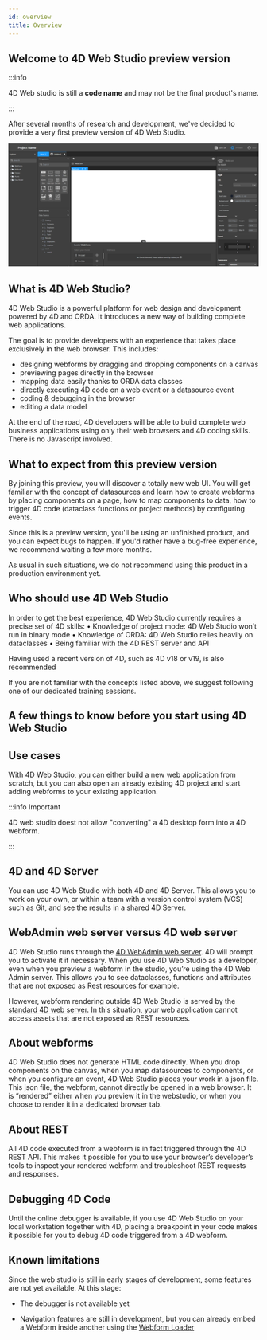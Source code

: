 ```yaml
---
id: overview
title: Overview
---
```


## Welcome to 4D Web Studio preview version

:::info

 4D Web studio is still a **code name** and may not be the final product's name.

:::

After several months of research and development, we've decided to provide a very first preview version of 4D Web Studio.

![alt-text](img/web-studio-intro.png)

## What is 4D Web Studio?

4D Web Studio is a powerful platform for web design and development powered by 4D and ORDA. It introduces a new way of building complete web applications. 

The goal is to provide developers with an experience that takes place exclusively in the web browser. This includes: 
* designing webforms by dragging and dropping components on a canvas
* previewing pages directly in the browser
* mapping data easily thanks to ORDA data classes
* directly executing 4D code on a web event or a datasource event 
* coding & debugging in the browser
* editing a data model

At the end of the road, 4D developers will be able to build complete web business applications using only their web browsers and 4D coding skills. There is no Javascript involved.

## What to expect from this preview version

By joining this preview, you will discover a totally new web UI. You will get familiar with the concept of datasources and learn how to create webforms by placing components on a page, how to map components to data, how to trigger 4D code (dataclass functions or project methods) by configuring events.

Since this is a preview version, you'll be using an unfinished product, and you can expect bugs to happen. If you'd rather have a bug-free experience, we recommend waiting a few more months.

As usual in such situations, we do not recommend using this product in a production environment yet.

## Who should use 4D Web Studio

In order to get the best experience, 4D Web Studio currently requires a precise set of 4D skills:
	• Knowledge of project mode: 4D Web Studio won’t run in binary mode
	• Knowledge of ORDA: 4D Web Studio relies heavily on dataclasses
	• Being familiar with the 4D REST server and API

Having used a recent version of 4D, such as 4D v18 or v19, is also recommended

If you are not familiar with the concepts listed above, we suggest following one of our dedicated training sessions.

## A few things to know before you start using 4D Web Studio

## Use cases

With 4D Web Studio, you can either build a new web application from scratch, but you can also open an already existing 4D project and start adding webforms to your existing application.

:::info Important

4D web studio doest not allow "converting" a 4D desktop form into a 4D webform.

:::

## 4D and 4D Server

You can use 4D Web Studio with both 4D and 4D Server. This allows you to work on your own, or within a team with a version control system (VCS) such as Git, and see the results in a shared 4D Server.

## WebAdmin web server versus 4D web server

4D Web Studio runs through the [4D WebAdmin web server](https://developer.4d.com/docs/en/Admin/webAdmin.html). 4D will prompt you to activate it if necessary. When you use 4D Web Studio as a developer, even when you preview a webform in the studio, you’re using the 4D Web Admin server. This allows you to see dataclasses, functions and attributes that are not exposed as Rest resources for example.

However, webform rendering outside 4D Web Studio is served by the [standard 4D web server](https://developer.4d.com/docs/en/WebServer/webServer.html). In this situation, your web application cannot access assets that are not exposed as REST resources.

## About webforms
4D Web Studio does not generate HTML code directly. When you drop components on the canvas, when you map datasources to components, or when you configure an event, 4D Web Studio places your work in a json file. This json file, the webform, cannot directly be opened in a web browser. It is “rendered” either when you preview it in the webstudio, or when you choose to render it in a dedicated browser tab.

## About REST 
All 4D code executed from a webform is in fact triggered through the 4D REST API. This makes it possible for you to use your browser’s developer’s tools to inspect your rendered webform and troubleshoot REST requests and responses.

## Debugging 4D Code
Until the online debugger is available, if you use 4D Web Studio on your local workstation together with 4D, placing a breakpoint in your code makes it possible for you to debug 4D code triggered from a 4D webform.

## Known limitations

Since the web studio is still in early stages of development, some features are not yet available. At this stage:

* The debugger is not available yet

* Navigation features are still in development, but you can already embed a Webform inside another using the [Webform Loader](../webforms/using-web-form-editor.md#component-list)
